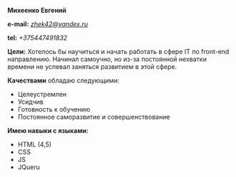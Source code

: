 __Михеенко Евгений__

__e-mail:__ *zhek42@yandex.ru* 

__tel:__ *+375447491832*

__Цели:__ Хотелось бы научиться и начать работать в сфере IT по front-end направлению. Начинал самоучно, но из-за постоянной нехватки времени не успевал заняться развитием в этой сфере. 

__Качествами__ обладаю следующими: 
* Целеустремлен 
* Усидчив 
* Готовность к обучению 
* Постоянное саморазвитие и совершенствование

__Имею навыки с языками:__ 
* HTML (4,5) 
* CSS 
* JS 
* JQueru

